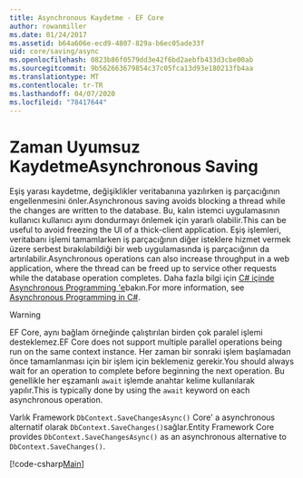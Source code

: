 ```yaml
---
title: Asynchronous Kaydetme - EF Core
author: rowanmiller
ms.date: 01/24/2017
ms.assetid: b64a606e-ecd9-4807-829a-b6ec05ade33f
uid: core/saving/async
ms.openlocfilehash: 0823b86f0579dd3e42f6bd2aebfb433d3cbe00ab
ms.sourcegitcommit: 9b562663679854c37c05fca13d93e180213fb4aa
ms.translationtype: MT
ms.contentlocale: tr-TR
ms.lasthandoff: 04/07/2020
ms.locfileid: "78417644"
---
```

# <a name="asynchronous-saving"></a><span data-ttu-id="97467-102">Zaman Uyumsuz Kaydetme</span><span class="sxs-lookup"><span data-stu-id="97467-102">Asynchronous Saving</span></span>

<span data-ttu-id="97467-103">Eşiş yarası kaydetme, değişiklikler veritabanına yazılırken iş parçacığının engellenmesini önler.</span><span class="sxs-lookup"><span data-stu-id="97467-103">Asynchronous saving avoids blocking a thread while the changes are written to the database.</span></span> <span data-ttu-id="97467-104">Bu, kalın istemci uygulamasının kullanıcı kullanıcı ayını dondurmayı önlemek için yararlı olabilir.</span><span class="sxs-lookup"><span data-stu-id="97467-104">This can be useful to avoid freezing the UI of a thick-client application.</span></span> <span data-ttu-id="97467-105">Eşiş işlemleri, veritabanı işlemi tamamlarken iş parçacığının diğer isteklere hizmet vermek üzere serbest bırakılabildiği bir web uygulamasında iş parçacığının da artırılabilir.</span><span class="sxs-lookup"><span data-stu-id="97467-105">Asynchronous operations can also increase throughput in a web application, where the thread can be freed up to service other requests while the database operation completes.</span></span> <span data-ttu-id="97467-106">Daha fazla bilgi için [C# içinde Asynchronous Programming 'e](https://docs.microsoft.com/dotnet/csharp/async)bakın.</span><span class="sxs-lookup"><span data-stu-id="97467-106">For more information, see [Asynchronous Programming in C#](https://docs.microsoft.com/dotnet/csharp/async).</span></span>

> [!WARNING]  
> <span data-ttu-id="97467-107">EF Core, aynı bağlam örneğinde çalıştırılan birden çok paralel işlemi desteklemez.</span><span class="sxs-lookup"><span data-stu-id="97467-107">EF Core does not support multiple parallel operations being run on the same context instance.</span></span> <span data-ttu-id="97467-108">Her zaman bir sonraki işlem başlamadan önce tamamlanması için bir işlem için beklemeniz gerekir.</span><span class="sxs-lookup"><span data-stu-id="97467-108">You should always wait for an operation to complete before beginning the next operation.</span></span> <span data-ttu-id="97467-109">Bu genellikle her eşzamanlı `await` işlemde anahtar kelime kullanılarak yapılır.</span><span class="sxs-lookup"><span data-stu-id="97467-109">This is typically done by using the `await` keyword on each asynchronous operation.</span></span>

<span data-ttu-id="97467-110">Varlık Framework `DbContext.SaveChangesAsync()` Core' a asynchronous alternatif olarak `DbContext.SaveChanges()`sağlar.</span><span class="sxs-lookup"><span data-stu-id="97467-110">Entity Framework Core provides `DbContext.SaveChangesAsync()` as an asynchronous alternative to `DbContext.SaveChanges()`.</span></span>

[!code-csharp[Main](../../../samples/core/Saving/Async/Sample.cs#Sample)]
